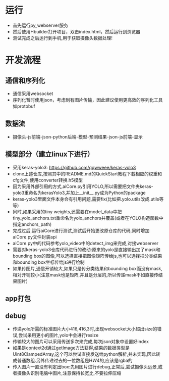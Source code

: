 


# 运行
- 首先运行py_webserver服务
- 然后使用Hbuilder打开项目，双击index.html，然后运行到浏览器
- 测试完成之后运行到手机,用于获取摄像头数据处理!

# 开发流程
## 通信和序列化
- 通信采用websocket
- 序列化暂时使用json，考虑到有图片传输，因此建议使用更高效的序列化工具如protobuf
## 数据流
- 摄像头-js前端-json-python后端-模型-预测结果-json-js前端-显示
## 模型部分（建立linux下进行）
- 采用keras-yolo3: https://github.com/qqwweee/keras-yolo3
- clone上述仓库,按照其中的README.md的QuickStart教程下载相应的权重和cfg文件,使用converter转换.h5模型
- 因为采用外部引用的方式,aiCore.py引用YOLO,所以需要把文件夹keras-yolo3重命名为kerasYolo3,并加上__init__.py成为Python的package
- keras-yolo3里面文件本身会有引用问题,需要fix(比如把.yolo.utils改成.utils等等)
- 同时,如果采用的tiny weights,还需要在model_data中把tiny_yolo_anchors.txt重命名为yolo_anchors并覆盖(或者在YOLO构造函数中指定anchors_path)
- 完成过后,运行aiCore进行测试,测试后开始更改原仓库的代码,同时增加aiCore.py文件封装api
- aiCore.py中的代码参考yolo_video中的detect_img来完成,对接webserver
- 需要对keras-yolo3仓库代码进行的改动:原来的yolo是直接输出加了mask和bounding box的图像,可以选择直接把图像矩阵传给js,也可以选择把分类结果和bounding box坐标传给js进行绘制
- 如果传图片,通信开销较大,如果只是传分类结果和bounding box而没有mask,相对开销较小(注意mask也是矩阵,并且是分层的,所以传递mask不如直接传结果图片)
## app打包
## debug
- 传递yolo所需的标准图片大小416,416,3时,出现websocket大小超出size的错误,尝试采用更小的图片,yolo中会进行resize
- 传输较大的图片可以采用传送多次来完成,每次json对象中设置好index
- 如果是context2d通过getImage方法获得,结果的数据类型是Uint8ClampedArray,这个可以尝试直接发送给python解析,并未实现,因此转成普通数组.另外传递过去的一位数组是H*W*4的,应该是rgba的
- 传入图片一直没有判定出box:先用图片进行debug,正常后,尝试摄像头远景,或者摄像头识别电脑中图片,注意保持长宽比,不要拉伸压缩




